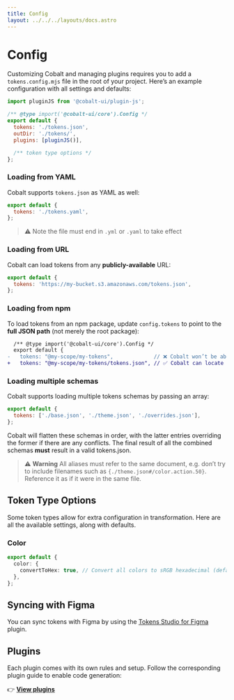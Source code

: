 ```yaml
---
title: Config
layout: ../../../layouts/docs.astro
---
```


# Config

Customizing Cobalt and managing plugins requires you to add a `tokens.config.mjs` file in the root of your project. Here’s an example configuration with all settings and defaults:

```js
import pluginJS from '@cobalt-ui/plugin-js';

/** @type import('@cobalt-ui/core').Config */
export default {
  tokens: './tokens.json',
  outDir: './tokens/',
  plugins: [pluginJS()],

  /** token type options */
};
```

### Loading from YAML

Cobalt supports `tokens.json` as YAML as well:

```js
export default {
  tokens: './tokens.yaml',
};
```

> ⚠️ Note the file must end in `.yml` or `.yaml` to take effect

### Loading from URL

Cobalt can load tokens from any **publicly-available** URL:

```js
export default {
  tokens: 'https://my-bucket.s3.amazonaws.com/tokens.json',
};
```

### Loading from npm

To load tokens from an npm package, update `config.tokens` to point to the **full JSON path** (not merely the root package):

```diff
  /** @type import('@cobalt-ui/core').Config */
  export default {
-   tokens: "@my-scope/my-tokens",             // ❌ Cobalt won’t be able to find the tokens
+   tokens: "@my-scope/my-tokens/tokens.json", // ✅ Cobalt can locate this just fine
```

### Loading multiple schemas

Cobalt supports loading multiple tokens schemas by passing an array:

```js
export default {
  tokens: ['./base.json', './theme.json', './overrides.json'],
};
```

Cobalt will flatten these schemas in order, with the latter entries overriding the former if there are any conflicts. The final result of all the combined schemas **must** result in a valid tokens.json.

> ⚠️ **Warning** All aliases must refer to the same document, e.g. don’t try to include filenames such as `{./theme.json#/color.action.50}`. Reference it as if it were in the same file.

## Token Type Options

Some token types allow for extra configuration in transformation. Here are all the available settings, along with defaults.

### Color

```ts
export default {
  color: {
    convertToHex: true, // Convert all colors to sRGB hexadecimal (default: true). Disable if you’d like to use another format (such as oklab())
  },
};
```

## Syncing with Figma

You can sync tokens with Figma by using the [Tokens Studio for Figma](/docs/guides/tokens-studio) plugin.

## Plugins

Each plugin comes with its own rules and setup. Follow the corresponding plugin guide to enable code generation:

👉 **[View plugins](/docs/plugins)**
